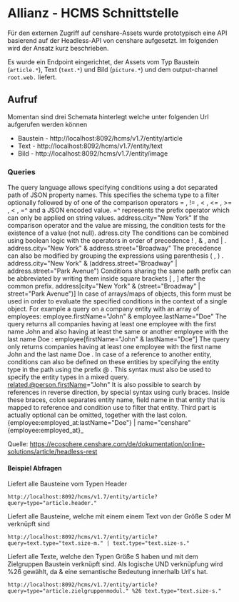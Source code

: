 # Allianz - HCMS Schnittstelle

Für den externen Zugriff auf censhare-Assets wurde prototypisch eine API basierend auf der Headless-API von censhare aufgesetzt. Im folgenden wird der Ansatz kurz beschrieben.

Es wurde ein Endpoint eingerichtet, der Assets vom Typ Baustein (```article.*```), Text (```text.*```) und Bild (```picture.*```) und dem output-channel ```root.web.``` liefert.


## Aufruf

Momentan sind drei Schemata hinterlegt welche unter folgenden Url aufgerufen werden können
* Baustein - http://localhost:8092/hcms/v1.7/entity/article 
* Text - http://localhost:8092/hcms/v1.7/entity/text
* Bild - http://localhost:8092/hcms/v1.7/entity/image

### Queries

The query language allows specifying conditions using a dot separated path of JSON property names. This specifies the schema type to a filter optionally followed by of one of the comparison operators = , != , < , <= , >= , < , =^ and a JSON encoded value. =^ represents the prefix operator which can only be applied on string values. address.city="New York"
If the comparison operator and the value are missing, the condition tests for the existence of a value (not null). adress.city
The conditions can be combined using boolean logic with the operators in order of precedence ! , & , and | . address.city="New York" & address.street="Broadway"
The precedence can also be modified by grouping the expressions using parenthesis ( , ) . address.city="New York" & (address.street="Broadway" | address.street="Park Avenue")
Conditions sharing the same path prefix can be abbreviated by writing them inside square brackets [ , ] after the common prefix. address[city="New York" & (street="Broadway" | street="Park Avenue")]
In case of arrays/maps of objects, this form must be used in order to evaluate the specified conditions in the context of a single object. For example a query on a company entity with an array of employees: employee.firstName="John" & employee.lastName="Doe"
The query returns all companies having at least one employee with the first name John and also having at least the same or another employee with the last name Doe : employee[firstName="John" & lastName="Doe"]
The query only returns companies having at least one employee with the first name John and the last name Doe .
In case of a reference to another entity, conditions can also be defined on these entities by specifying the entity type in the path using the prefix @ . This syntax must also be used to specify the entity types in a mixed query. related.@person.firstName="John"
It is also possible to search by references in reverse direction, by special syntax using curly braces. Inside these braces, colon separates entity name, field name in that entity that is mapped to reference and condition use to filter that entity. Third part is actually optional can be omitted, together with the last colon. {employee:employed_at:lastName="Doe"} | name="censhare"
{employee:employed_at}_

Quelle: https://ecosphere.censhare.com/de/dokumentation/online-solutions/article/headless-rest


#### Beispiel Abfragen

Liefert alle Bausteine vom Typen Header
```
http://localhost:8092/hcms/v1.7/entity/article?query=type="article.header."
```

Liefert alle Bausteine, welche mit einem einem Text von der Größe S oder M verknüpft sind
```
http://localhost:8092/hcms/v1.7/entity/article?query=text.type="text.size-m." | text.type="text.size-s."
```

Liefert alle Texte, welche den Typen Größe S haben und mit dem Zielgruppen Baustein verknüpft sind. Als logische UND verknüpfung wird %26 gewählt, da & eine semantische Bedeutung innerhalb Url's hat.
```
http://localhost:8092/hcms/v1.7/entity/article?query=type="article.zielgruppenmodul." %26 text.type="text.size-s."
```


